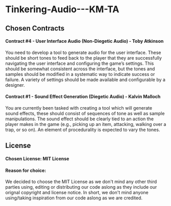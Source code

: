 # Tinkering-Audio---KM-TA


## Chosen Contracts  
  
#### Contract #4 - User Interface Audio (Non-Diegetic Audio) - Toby Atkinson  
  
  You need to develop a tool to generate audio for the user interface. These
should be short tones to feed back to the player that they are successfully
navigating the user interface and configuring the game’s settings. This should
be somewhat consistent across the interface, but the tones and samples
should be modified in a systematic way to indicate success or failure. A variety
of settings should be made available and configurable by a designer.  
  
#### Contract #1 - Sound Effect Generation (Diegetic Audio) - Kalvin Malloch  
  
  You are currently been tasked with creating a tool which will generate sound
effects, these should consist of sequences of tone as well as sample manipulations. The sound effect should be clearly tied to an action the player makes in
the game (e.g., picking up an item, attacking, walking over a trap, or so on).
An element of procedurality is expected to vary the tones.
  
## License  
  
#### Chosen License: MIT License  
  
#### Reason for choice:  
  
  We decided to choose the MIT License as we don't mind any other third parties using, editing or distributing our code aslong as they include our orignal copyright and license notice. In short, we don't mind anyone using/taking inspiration from our code aslong as we are credited.  
  
